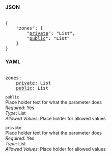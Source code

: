 ### JSON 
<pre> 
{
    "zones": {
        "<a href=#private>private</a>": "List", 
        "<a href=#public>public</a>": "List"
    }
}</pre> 
### YAML 
<pre> 
zones:
    <a href=#private>private</a>: List
    <a href=#public>public</a>: List
</pre> 


`public`  <a name="public"></a> \
Place holder text for what the parameter does \
*Required*: Yes \
*Type*: List \
*Allowed Values*: Place holder for allowed values

`private`  <a name="private"></a> \
Place holder text for what the parameter does \
*Required*: Yes \
*Type*: List \
*Allowed Values*: Place holder for allowed values

